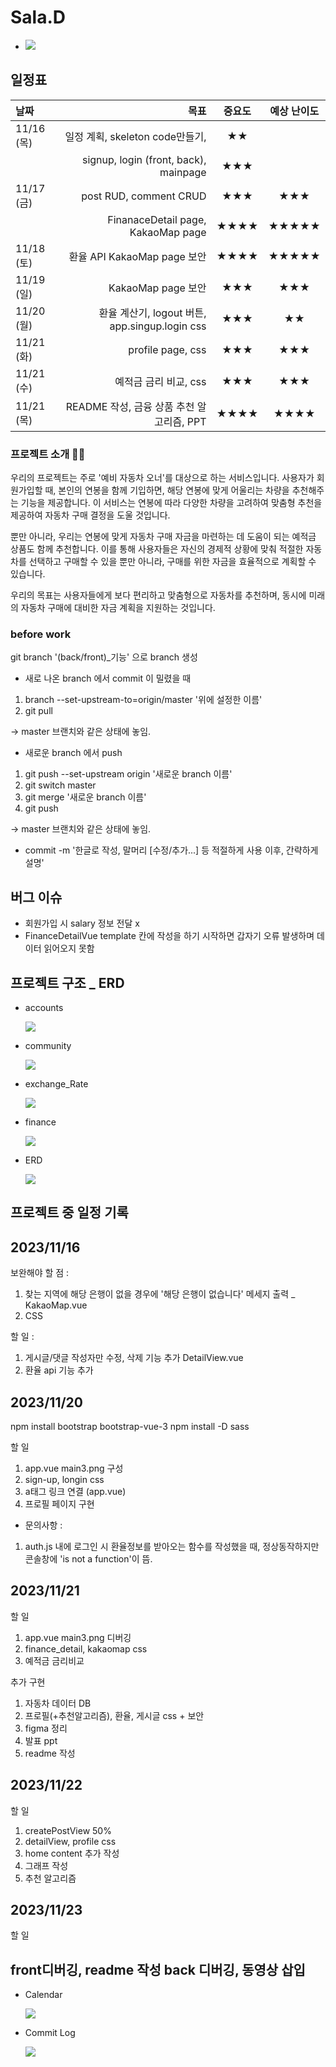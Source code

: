 # Sala.D

-
    <img src="./Sala.D_intro.gif">


## 일정표

|날짜|목표|중요도|예상 난이도|
|:---|---------:|:---:|:---:|
|11/16 (목)|일정 계획, skeleton code만들기, |★★|  |
||signup, login (front, back), mainpage|★★★|  |
|11/17 (금)|post RUD, comment CRUD |★★★|★★★|
|| FinanaceDetail page, KakaoMap page|★★★★|★★★★★|
|11/18 (토)|환율 API KakaoMap page 보안|★★★★|★★★★★|
|11/19 (일)| KakaoMap page 보안|★★★|★★★|
|11/20 (월)|환율 계산기, logout 버튼, app.singup.login css|★★★|★★|
|11/21 (화)|profile page, css|★★★|★★★|
|11/21 (수)|예적금 금리 비교, css|★★★|★★★|
|11/21 (목)|README 작성, 금융 상품 추천 알고리즘, PPT|★★★★|★★★★|

### 프로젝트 소개 🚗💨

우리의 프로젝트는 주로 '예비 자동차 오너'를 대상으로 하는 서비스입니다. 사용자가 회원가입할 때, 본인의 연봉을 함께 기입하면, 해당 연봉에 맞게 어울리는 차량을 추천해주는 기능을 제공합니다. 이 서비스는 연봉에 따라 다양한 차량을 고려하여 맞춤형 추천을 제공하여 자동차 구매 결정을 도울 것입니다.

뿐만 아니라, 우리는 연봉에 맞게 자동차 구매 자금을 마련하는 데 도움이 되는 예적금 상품도 함께 추천합니다. 이를 통해 사용자들은 자신의 경제적 상황에 맞춰 적절한 자동차를 선택하고 구매할 수 있을 뿐만 아니라, 구매를 위한 자금을 효율적으로 계획할 수 있습니다.

우리의 목표는 사용자들에게 보다 편리하고 맞춤형으로 자동차를 추천하며, 동시에 미래의 자동차 구매에 대비한 자금 계획을 지원하는 것입니다.

### before work 

git branch '(back/front)_기능' 으로 branch 생성

- 새로 나온 branch 에서 commit 이 밀렸을 때
1. branch --set-upstream-to=origin/master '위에 설정한 이름'
2. git pull 

-> master 브랜치와 같은 상태에 놓임.

- 새로운 branch 에서 push 

1. git push --set-upstream origin '새로운 branch 이름'
2. git switch master
3. git merge '새로운 branch 이름'
4. git push

-> master 브랜치와 같은 상태에 놓임.

- commit -m '한글로 작성, 말머리 [수정/추가...] 등 적절하게 사용 이후, 간략하게 설명'


## 버그 이슈
- 회원가입 시 salary 정보 전달 x
- FinanceDetailVue template 칸에 작성을 하기 시작하면 갑자기 오류 발생하며 데이터 읽어오지 못함


## 프로젝트 구조 _ ERD
- accounts

    <img src="./accounts.PNG">

- community

    <img src="./community.PNG">

- exchange_Rate

    <img src="./exchange_rate.PNG">

- finance

    <img src="./finance.PNG">

- ERD

    <img src="./ERD.PNG">



## 프로젝트 중 일정 기록
2023/11/16
------------------

보완해야 할 점 :
1. 찾는 지역에 해당 은행이 없을 경우에 '해당 은행이 없습니다' 메세지 출력 _ KakaoMap.vue
2. CSS

할 일 :
1. 게시글/댓글 작성자만 수정, 삭제 기능 추가 DetailView.vue 
2. 환율 api 기능 추가

2023/11/20
------------------
npm install bootstrap bootstrap-vue-3
npm install -D sass

할 일
1. app.vue main3.png 구성
2. sign-up, longin css
3. a태그 링크 연결 (app.vue)
4. 프로필 페이지 구현


- 문의사항 :

1. auth.js 내에 로그인 시 환율정보를 받아오는 함수를 작성했을 때, 정상동작하지만 콘솔창에 'is not a function'이 뜸.

2023/11/21
------------------
할 일

1. app.vue main3.png 디버깅
2. finance_detail, kakaomap css
3. 예적금 금리비교

추가 구현
1. 자동차 데이터 DB
2. 프로필(+추천알고리즘), 환율, 게시글 css + 보안
3. figma 정리
4. 발표 ppt
5. readme 작성

2023/11/22
------------------
할 일

1. createPostView 50%
2. detailView, profile css
3. home content 추가 작성 
1. 그래프 작성
2. 추천 알고리즘

2023/11/23
------------------
할 일

front디버깅, readme 작성
back 디버깅, 동영상 삽입
------------------

- Calendar

    <img src="./calendar.png">
    
- Commit Log

    <img src="./commit_log.png">
